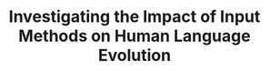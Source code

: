 ---
name: Haojian Jin
email: h7jin@ucsd.edu
photo: https://datascience.ucsd.edu/wp-content/uploads/2023/01/haojian_jin-e1682093398216.png
website: http://haojianj.in/
domain: B14
title: Investigating the Impact of Input Methods on Human Language Evolution
bio: "I'm an Assistant Professor in Halıcıoğlu Data Science Institute (HDSI) and Department of Computer Science and Engineering (affiliate) at UC San Diego. Our lab, Data Smith Lab, studies the security and privacy of data systems by researching the people who design, implement, and use these systems. I am interested in topics ranging from human-computer interaction, mobile computing, security & privacy, programming language, database, and software engineering."
description: "This project aims to investigate the relationship between input methods and the evolution of human language. Specifically, we will explore how the auto-suggestions and corrections provided by input methods can impact the vocabulary of each user. The project will focus on multiple languages, which have undergone significant changes in input methods over the past few decades.
<br>
More specifically, we will analyze the effect of input methods on the vocabulary usage of different language users. We also want to investigate whether using input methods leads to the gradual disappearance of certain words and phrases. Finally, we aim to examine input methods' impact on human language's evolution and the potential limitations it poses to human thought."
summer: "During the summer, students are expected to identify potential datasets and input methods and learn some knowledge about language evolution (e.g., <a href='https://www.pnas.org/doi/10.1073/pnas.96.14.8028'>https://www.pnas.org/doi/10.1073/pnas.96.14.8028</a>)."
oldstudent: https://nahmann.github.io/DSC180-B16/
prerequisites: Experience with writing crawlers would be a plus for students who want to participate in data collection for this project.
time: Friday 4-5PM, In-Person 📍 HDSI 138
style: I will have direct interactions with students, who are encouraged to contact me with any questions they encounter.
seats: 6
tag: Language Models
ta: Keng-Chi
---